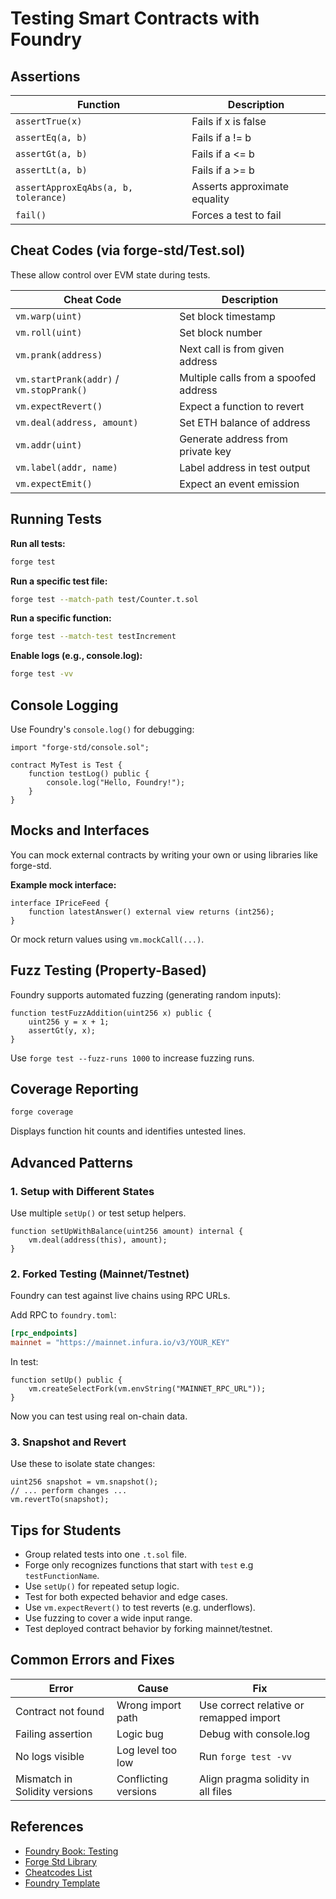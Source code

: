 # Testing Smart Contracts with Foundry

## Assertions

| Function                        | Description                       |
|----------------------------------|-----------------------------------|
| `assertTrue(x)`                 | Fails if x is false               |
| `assertEq(a, b)`                | Fails if a != b                   |
| `assertGt(a, b)`                | Fails if a <= b                   |
| `assertLt(a, b)`                | Fails if a >= b                   |
| `assertApproxEqAbs(a, b, tolerance)` | Asserts approximate equality |
| `fail()`                        | Forces a test to fail             |

## Cheat Codes (via forge-std/Test.sol)

These allow control over EVM state during tests.

| Cheat Code                      | Description                           |
|----------------------------------|---------------------------------------|
| `vm.warp(uint)`                  | Set block timestamp                   |
| `vm.roll(uint)`                  | Set block number                      |
| `vm.prank(address)`              | Next call is from given address       |
| `vm.startPrank(addr)` / `vm.stopPrank()` | Multiple calls from a spoofed address |
| `vm.expectRevert()`              | Expect a function to revert           |
| `vm.deal(address, amount)`       | Set ETH balance of address            |
| `vm.addr(uint)`                  | Generate address from private key     |
| `vm.label(addr, name)`           | Label address in test output          |
| `vm.expectEmit()`                | Expect an event emission              |

## Running Tests

**Run all tests:**
```bash
forge test
```

**Run a specific test file:**
```bash
forge test --match-path test/Counter.t.sol
```

**Run a specific function:**
```bash
forge test --match-test testIncrement
```

**Enable logs (e.g., console.log):**
```bash
forge test -vv
```

## Console Logging

Use Foundry's `console.log()` for debugging:

```solidity
import "forge-std/console.sol";

contract MyTest is Test {
    function testLog() public {
        console.log("Hello, Foundry!");
    }
}
```

## Mocks and Interfaces

You can mock external contracts by writing your own or using libraries like forge-std.

**Example mock interface:**
```solidity
interface IPriceFeed {
    function latestAnswer() external view returns (int256);
}
```

Or mock return values using `vm.mockCall(...)`.

## Fuzz Testing (Property-Based)

Foundry supports automated fuzzing (generating random inputs):

```solidity
function testFuzzAddition(uint256 x) public {
    uint256 y = x + 1;
    assertGt(y, x);
}
```

Use `forge test --fuzz-runs 1000` to increase fuzzing runs.

## Coverage Reporting

```bash
forge coverage
```
Displays function hit counts and identifies untested lines.

## Advanced Patterns

### 1. Setup with Different States

Use multiple `setUp()` or test setup helpers.

```solidity
function setUpWithBalance(uint256 amount) internal {
    vm.deal(address(this), amount);
}
```

### 2. Forked Testing (Mainnet/Testnet)

Foundry can test against live chains using RPC URLs.

Add RPC to `foundry.toml`:

```toml
[rpc_endpoints]
mainnet = "https://mainnet.infura.io/v3/YOUR_KEY"
```

In test:

```solidity
function setUp() public {
    vm.createSelectFork(vm.envString("MAINNET_RPC_URL"));
}
```
Now you can test using real on-chain data.

### 3. Snapshot and Revert

Use these to isolate state changes:

```solidity
uint256 snapshot = vm.snapshot();
// ... perform changes ...
vm.revertTo(snapshot);
```

## Tips for Students

- Group related tests into one `.t.sol` file.
- Forge only recognizes functions that start with `test` e.g `testFunctionName`.
- Use `setUp()` for repeated setup logic.
- Test for both expected behavior and edge cases.
- Use `vm.expectRevert()` to test reverts (e.g. underflows).
- Use fuzzing to cover a wide input range.
- Test deployed contract behavior by forking mainnet/testnet.

## Common Errors and Fixes

| Error                       | Cause                       | Fix                                 |
|-----------------------------|-----------------------------|-------------------------------------|
| Contract not found          | Wrong import path           | Use correct relative or remapped import |
| Failing assertion           | Logic bug                   | Debug with console.log              |
| No logs visible             | Log level too low           | Run `forge test -vv`                |
| Mismatch in Solidity versions | Conflicting versions      | Align pragma solidity in all files  |

## References

- [Foundry Book: Testing](https://book.getfoundry.sh/)
- [Forge Std Library](https://github.com/foundry-rs/forge-std)
- [Cheatcodes List](https://book.getfoundry.sh/cheatcodes/)
- [Foundry Template](https://github.com/foundry-rs/forge-template)

